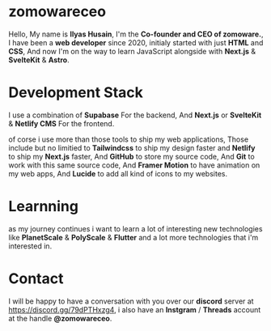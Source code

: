 # zomowareceo

Hello, My name is **Ilyas Husain**, I'm the **Co-founder and CEO of zomoware.**,
I have been a **web developer** since 2020, initialy started with just **HTML**
and **CSS**, And now I'm on the way to learn JavaScript alongside with
**Next.js** & **SvelteKit** & **Astro**.


# Development Stack

I use a combination of **Supabase** For the backend, And
**Next.js** or **SvelteKit** & **Netlify CMS** For the frontend.

of corse i use more than those tools to ship my web applications, Those include
but no limitied to **Tailwindcss** to ship my design faster and **Netlify** to ship
my **Next.js** faster, And **GitHub** to store my source code, And **Git** to work
with this same source code, And **Framer Motion** to have animation on my web apps,
And **Lucide** to add all kind of icons to my websites.


# Learnning

as my journey continues i want to learn a lot of interesting new technologies like
**PlanetScale** & **PolyScale** & **Flutter** and a lot more technologies that i'm interested in.


# Contact

I will be happy to have a conversation with you over our **discord** server at https://discord.gg/79dPTHxzg4,
i also have an **Instgram** / **Threads** account at the handle **@zomowareceo**.

